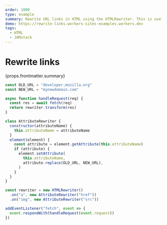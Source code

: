 ```yaml
---
order: 1000
type: example
summary: Rewrite URL links in HTML using the HTMLRewriter. This is useful for JAMstack websites.
demo: https://rewrite-links.workers-sites-examples.workers.dev
tags:
  - HTML
  - JAMstack
---
```


# Rewrite links

<ContentColumn>
  <p>{props.frontmatter.summary}</p>
</ContentColumn>

```js
const OLD_URL = "developer.mozilla.org"
const NEW_URL = "mynewdomain.com"

async function handleRequest(req) {
  const res = await fetch(req)
  return rewriter.transform(res)
}

class AttributeRewriter {
  constructor(attributeName) {
    this.attributeName = attributeName
  }
  element(element) {
    const attribute = element.getAttribute(this.attributeName)
    if (attribute) {
      element.setAttribute(
        this.attributeName,
        attribute.replace(OLD_URL, NEW_URL),
      )
    }
  }
}

const rewriter = new HTMLRewriter()
  .on("a", new AttributeRewriter("href"))
  .on("img", new AttributeRewriter("src"))

addEventListener("fetch", event => {
  event.respondWith(handleRequest(event.request))
})
```

<!-- ## Demo

<p><a href={props.frontmatter.demo}>Open demo</a></p>

<Demo src={props.frontmatter.demo} title={props.frontmatter.summary} height="395"/> -->
